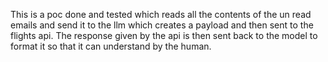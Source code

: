 This is a poc done and tested which reads all the contents of the un read emails and send it to the llm which creates a payload and then sent to the flights api. The response given by the api is then sent back to the model to format it so that it can understand by the human.
